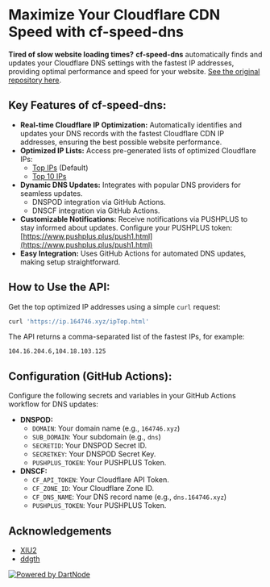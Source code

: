 # Maximize Your Cloudflare CDN Speed with cf-speed-dns

**Tired of slow website loading times?** **cf-speed-dns** automatically finds and updates your Cloudflare DNS settings with the fastest IP addresses, providing optimal performance and speed for your website.  [See the original repository here](https://github.com/ZhiXuanWang/cf-speed-dns).

## Key Features of cf-speed-dns:

*   **Real-time Cloudflare IP Optimization:** Automatically identifies and updates your DNS records with the fastest Cloudflare CDN IP addresses, ensuring the best possible website performance.
*   **Optimized IP Lists:** Access pre-generated lists of optimized Cloudflare IPs:
    *   [Top IPs](https://ip.164746.xyz/ipTop.html) (Default)
    *   [Top 10 IPs](https://ip.164746.xyz/ipTop10.html)
*   **Dynamic DNS Updates:**  Integrates with popular DNS providers for seamless updates.
    *   DNSPOD integration via GitHub Actions.
    *   DNSCF integration via GitHub Actions.
*   **Customizable Notifications:** Receive notifications via PUSHPLUS to stay informed about updates.  Configure your PUSHPLUS token: [https://www.pushplus.plus/push1.html](https://www.pushplus.plus/push1.html)
*   **Easy Integration:**  Uses GitHub Actions for automated DNS updates, making setup straightforward.

## How to Use the API:

Get the top optimized IP addresses using a simple `curl` request:

```bash
curl 'https://ip.164746.xyz/ipTop.html'
```

The API returns a comma-separated list of the fastest IPs, for example:

```
104.16.204.6,104.18.103.125
```

## Configuration (GitHub Actions):

Configure the following secrets and variables in your GitHub Actions workflow for DNS updates:

*   **DNSPOD:**
    *   `DOMAIN`: Your domain name (e.g., `164746.xyz`)
    *   `SUB_DOMAIN`: Your subdomain (e.g., `dns`)
    *   `SECRETID`: Your DNSPOD Secret ID.
    *   `SECRETKEY`: Your DNSPOD Secret Key.
    *   `PUSHPLUS_TOKEN`: Your PUSHPLUS Token.
*   **DNSCF:**
    *   `CF_API_TOKEN`: Your Cloudflare API Token.
    *   `CF_ZONE_ID`: Your Cloudflare Zone ID.
    *   `CF_DNS_NAME`:  Your DNS record name (e.g., `dns.164746.xyz`)
    *   `PUSHPLUS_TOKEN`: Your PUSHPLUS Token.

## Acknowledgements

*   [XIU2](https://github.com/XIU2/CloudflareSpeedTest)
*   [ddgth](https://github.com/ddgth/cf2dns)

[![Powered by DartNode](https://dartnode.com/branding/DN-Open-Source-sm.png)](https://dartnode.com "Powered by DartNode - Free VPS for Open Source")
